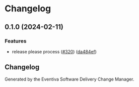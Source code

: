# Changelog

## 0.1.0 (2024-02-11)


### Features

* release please process ([#320](https://github.com/Eventiva/Eventiva/issues/320)) ([da484ef](https://github.com/Eventiva/Eventiva/commit/da484efadb46f2defdc6eb8499e727536649d8cf))

## Changelog

Generated by the Eventiva Software Delivery Change Manager.

